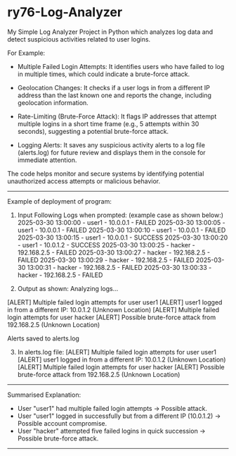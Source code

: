 # ry76-Log-Analyzer

My Simple Log Analyzer Project in Python which analyzes log data and detect suspicious activities related to user logins.

For Example:

- Multiple Failed Login Attempts: It identifies users who have failed to log in multiple times, which could indicate a brute-force attack.

- Geolocation Changes: It checks if a user logs in from a different IP address than the last known one and reports the change, including geolocation information.

- Rate-Limiting (Brute-Force Attack): It flags IP addresses that attempt multiple logins in a short time frame (e.g., 5 attempts within 30 seconds), suggesting a potential brute-force attack.

- Logging Alerts: It saves any suspicious activity alerts to a log file (alerts.log) for future review and displays them in the console for immediate attention.

The code helps monitor and secure systems by identifying potential unauthorized access attempts or malicious behavior.
_________________________________________________________________________________________________________________________________________________________________________
Example of deployment of program:

1. Input Following Logs when prompted:
(example case as shown below:)
2025-03-30 13:00:00 - user1 - 10.0.0.1 - FAILED
2025-03-30 13:00:05 - user1 - 10.0.0.1 - FAILED
2025-03-30 13:00:10 - user1 - 10.0.0.1 - FAILED
2025-03-30 13:00:15 - user1 - 10.0.0.1 - SUCCESS
2025-03-30 13:00:20 - user1 - 10.0.1.2 - SUCCESS
2025-03-30 13:00:25 - hacker - 192.168.2.5 - FAILED
2025-03-30 13:00:27 - hacker - 192.168.2.5 - FAILED
2025-03-30 13:00:29 - hacker - 192.168.2.5 - FAILED
2025-03-30 13:00:31 - hacker - 192.168.2.5 - FAILED
2025-03-30 13:00:33 - hacker - 192.168.2.5 - FAILED

3. Output as shown:
Analyzing logs...

[ALERT] Multiple failed login attempts for user user1
[ALERT] user1 logged in from a different IP: 10.0.1.2 (Unknown Location)
[ALERT] Multiple failed login attempts for user hacker
[ALERT] Possible brute-force attack from 192.168.2.5 (Unknown Location)

Alerts saved to alerts.log

3. In alerts.log file:
[ALERT] Multiple failed login attempts for user user1
[ALERT] user1 logged in from a different IP: 10.0.1.2 (Unknown Location)
[ALERT] Multiple failed login attempts for user hacker
[ALERT] Possible brute-force attack from 192.168.2.5 (Unknown Location)
______________________________________________________________________________________________________________________________________________________________________________
Summarised Explanation:
- User "user1" had multiple failed login attempts → Possible attack.
- User "user1" logged in successfully but from a different IP (10.0.1.2) → Possible account compromise.
- User "hacker" attempted five failed logins in quick succession → Possible brute-force attack.
______________________________________________________________________________________________________________________________________________________________________________
